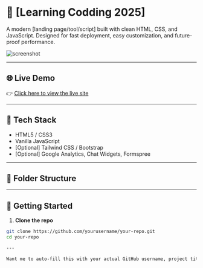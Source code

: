 # 🚀 [Learning Codding 2025]

A modern [landing page/tool/script] built with clean HTML, CSS, and JavaScript. Designed for fast deployment, easy customization, and future-proof performance.

![screenshot](./screenshot.png)

---
## 🌐 Live Demo

👉 [Click here to view the live site](https://yourusername.github.io/your-repo)

---

## 🧰 Tech Stack

- HTML5 / CSS3
- Vanilla JavaScript
- [Optional] Tailwind CSS / Bootstrap
- [Optional] Google Analytics, Chat Widgets, Formspree

---

## 📁 Folder Structure


---

## 🚀 Getting Started

1. **Clone the repo**

```bash
git clone https://github.com/yourusername/your-repo.git
cd your-repo

---

Want me to auto-fill this with your actual GitHub username, project title, or stack? Drop the info and I’ll tailor it for you!
